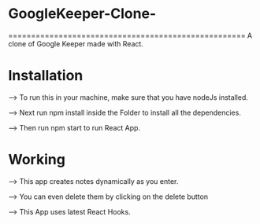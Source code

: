 # GoogleKeeper-Clone-
====================================================
A clone of Google Keeper made with React.

# Installation
--> To run this in your machine, make sure that you have nodeJs installed.

--> Next run npm install inside the Folder to install all the dependencies.

--> Then run npm start to run React App.

# Working

--> This app creates notes dynamically as you enter.

--> You can even delete them by clicking on the delete button

--> This App uses latest React Hooks.


